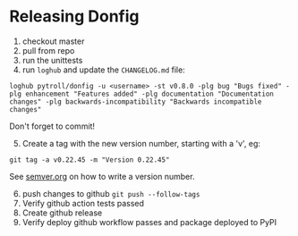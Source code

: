 # Releasing Donfig

1. checkout master
2. pull from repo
3. run the unittests
4. run `loghub` and update the `CHANGELOG.md` file:

```
loghub pytroll/donfig -u <username> -st v0.8.0 -plg bug "Bugs fixed" -plg enhancement "Features added" -plg documentation "Documentation changes" -plg backwards-incompatibility "Backwards incompatible changes"
```

Don't forget to commit!

5. Create a tag with the new version number, starting with a 'v', eg:

```
git tag -a v0.22.45 -m "Version 0.22.45"
```

See [semver.org](http://semver.org/) on how to write a version number.

6. push changes to github `git push --follow-tags`
7. Verify github action tests passed
8. Create github release
9. Verify deploy github workflow passes and package deployed to PyPI
